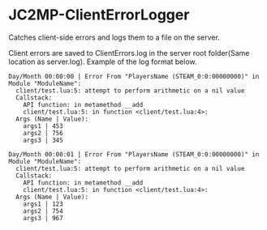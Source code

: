 # JC2MP-ClientErrorLogger
Catches client-side errors and logs them to a file on the server.

Client errors are saved to ClientErrors.log in the server root folder(Same location as server.log).
Example of the log format below.

```
Day/Month 00:00:00 | Error From "PlayersName (STEAM_0:0:00000000)" in Module "ModuleName":
  client/test.lua:5: attempt to perform arithmetic on a nil value
  Callstack:
    API function: in metamethod __add
    client/test.lua:5: in function <client/test.lua:4>:
  Args (Name | Value):
    args1 | 453
    args2 | 756
    args3 | 345

Day/Month 00:00:01 | Error From "PlayersName (STEAM_0:0:00000000)" in Module "ModuleName":
  client/test.lua:5: attempt to perform arithmetic on a nil value
  Callstack:
    API function: in metamethod __add
    client/test.lua:5: in function <client/test.lua:4>:
  Args (Name | Value):
    args1 | 123
    args2 | 754
    args3 | 967
```

